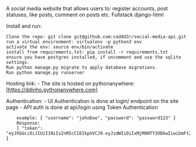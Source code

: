 A social media website that allows users to: register accounts, post statuses, like posts, comment on posts etc. Fullstack django-html

Install and run:

    Clone the repo: git clone git@github.com:coddd3r/social-media-api.git
    run a virtual environment: virtualenv -p python3 env
    activate the env: source env/bin/activate
    install from requirements.txt: pip install -r requirements.txt
    ensure you have postgres installed, if uncomment and use the sqlite settings.
    Run python manage.py migrate to apply database migrations.
    Run python manage.py runserver

Hosting link:
    - The site is hosted on pythonanywhere: [https://ddinho.pythonanywhere.com]

Authentication:
    - UI Authentication is done at login/ endpoint on the site page
    - API auth is done at api/login using Token Authentication

        example: { "username": "johnDoe", "password": "password123" }
        Response:
        { "token": "eyJhbGciOiJIUzI1NiIsInR5cCI6IkpXVCJ9.eyJzdWIiOiIxMjM0NTY3ODkwIiwibmFtZSI6IkpvaG4gRG9lIiwiaWF0IjoxNTE2MjM5MDIyfQ.SflKxwRJSMeKKF2QT4fwpMeJf36POk6yJV_adQssw5c" }
